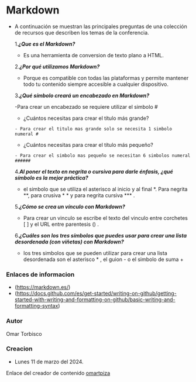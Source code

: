# Markdown

- A continuación se muestran las principales preguntas de una colección de recursos que describen los temas de la conferencia.
  
  
   1.***¿Que es el Markdown?***
    - Es una herramienta de conversion de texto plano a HTML.
    
   2.***¿Por qué utilizamos Markdown?***
    - Porque es compatible con todas las plataformas y permite mantener todo tu contenido siempre accesible a cualquier dispositivo.
    
   3.***¿Qué símbolo creará un encabezado en Markdown?***
  
    -Para crear un encabezado se requiere utilizar el simbolo #
  
     - ¿Cuántos necesitas para crear el título más grande?
       
      - Para crear el titulo mas grande solo se necesita 1 simbolo numeral #
       
     - ¿Cuántos necesitas para crear el título más pequeño?
       
      - Para crear el simbolo mas pequeño se necesitan 6 simbolos numeral ###### 
  
   4.***Al poner el texto en negrita o cursiva para darle énfasis, ¿qué símbolo es la mejor práctica?***
    - el simbolo que se utiliza el asterisco al inicio y al final *. Para negrita **, para crusiva * * y para negrita cursiva *** .
    
   5.***¿Cómo se crea un vínculo con Markdown?***
    - Para crear un vinculo se escribe el texto del vinculo entre corchetes [ ] y el URL entre parentesis () .
      
   6.***¿Cuáles son los tres símbolos que puedes usar para crear una lista desordenada (con viñetas) con Markdown?***
    - los tres simbolos que se pueden utilizar para crear una lista desordenada son el asterisco * , el guion - o el simbolo de suma +

### Enlaces de informacion
- (https://markdown.es/)
- (https://docs.github.com/es/get-started/writing-on-github/getting-started-with-writing-and-formatting-on-github/basic-writing-and-formatting-syntax)

### Autor
Omar Torbisco

### Creacion
- Lunes 11 de marzo del 2024.

Enlace del creador de contenido [omartpiza](https://omartpiza.github.io/markdown/)
